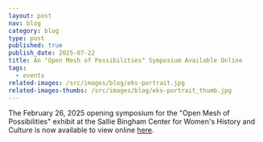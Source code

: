 ```yaml
---
layout: post
nav: blog
category: blog
type: post
published: true
publish_date: 2025-07-22
title: An "Open Mesh of Possibilities" Symposium Available Online
tags:
  - events
related-images: /src/images/blog/eks-portrait.jpg
related-images-thumbs: /src/images/blog/eks-portrait_thumb.jpg
---
```

T﻿he February 26, 2025 opening symposium for the "Open Mesh of Possibilities" exhibit at the Sallie Bingham Center for Women's History and Culture is now available to view online [here](https://library.duke.edu/exhibits/2025/Sedgwick).